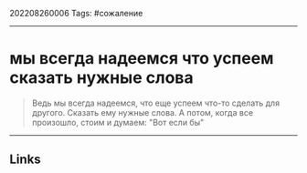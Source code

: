 202208260006
Tags: #сожаление

---

# мы всегда надеемся что успеем сказать нужные слова
> Ведь мы всегда надеемся, что еще успеем что-то сделать для другого. Сказать ему нужные слова. А потом, когда все произошло, стоим и думаем: "Вот если бы"

---
## Links